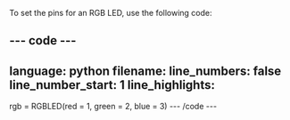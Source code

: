 To set the pins for an RGB LED, use the following code:

--- code ---
---
language: python
filename: 
line_numbers: false
line_number_start: 1
line_highlights: 
---
rgb = RGBLED(red = 1, green = 2, blue = 3) 
--- /code ---